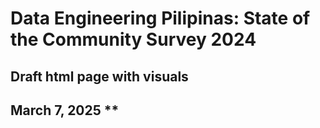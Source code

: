 # Data Engineering Pilipinas: State of the Community Survey 2024

## Draft html page with visuals 

## March 7, 2025 **
